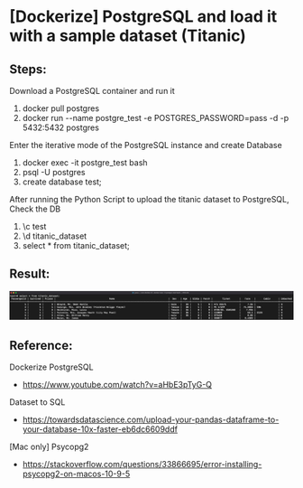 # [Dockerize] PostgreSQL and load it with a sample dataset (Titanic)
## Steps:
Download a PostgreSQL container and run it
1. docker pull postgres
2. docker run --name postgre_test -e POSTGRES_PASSWORD=pass -d -p 5432:5432 postgres

Enter the iterative mode of the PostgreSQL instance and create Database
1. docker exec -it postgre_test bash
2. psql -U postgres
3. create database test;

After running the Python Script to upload the titanic dataset to PostgreSQL, Check the DB
1. \c test
2. \d titanic_dataset
3. select * from titanic_dataset;

## Result:
![img](result.png)


## Reference:
Dockerize PostgreSQL
* https://www.youtube.com/watch?v=aHbE3pTyG-Q


Dataset to SQL
* https://towardsdatascience.com/upload-your-pandas-dataframe-to-your-database-10x-faster-eb6dc6609ddf

[Mac only] Psycopg2
* https://stackoverflow.com/questions/33866695/error-installing-psycopg2-on-macos-10-9-5
